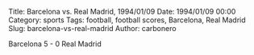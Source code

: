Title: Barcelona vs. Real Madrid, 1994/01/09
Date: 1994/01/09 00:00
Category: sports
Tags: football, football scores, Barcelona, Real Madrid
Slug: barcelona-vs-real-madrid
Author: carbonero


Barcelona 5 - 0 Real Madrid
